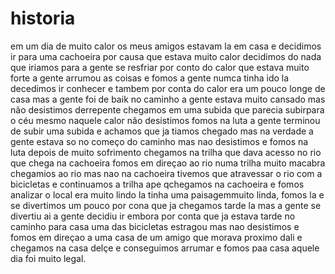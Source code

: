 # historia
em um dia de muito calor os meus amigos estavam la em casa e decidimos ir para uma cachoeira por causa que estava muito calor decidimos do nada que iriamos para a gente se resfriar por conto do calor que estava muito forte a gente arrumou as coisas e fomos a gente numca tinha ido la decedimos ir conhecer e tambem por conta do calor era um pouco longe de casa mas a gente foi de baik no caminho a gente estava muito cansado mas não desistimos derrepente chegamos em uma subida que parecia subirpara o céu mesmo naquele calor não desistimos fomos na luta a gente terminou de subir uma subida e achamos que ja tiamos chegado mas na verdade a gente estava so no começo do caminho mas nao desistimos e fomos na luta depois de muito sofrimento chegamos na trilha que dava acesso no rio que chega na cachoeira fomos em direçao ao rio numa trilha muito macabra chegamios ao rio mas nao na cachoeira tivemos que atravessar o rio com a bicicletas e continuamos a trilha ape qchegamos na cachoeira e fomos analizar o local era muito lindo la tinha uma paisagemmuito linda, fomos la e se divertimos um pouco por cona que ja chegamos tarde la mas a gente se divertiu ai a gente decidiu ir embora por conta que ja estava tarde no caminho para casa uma das bicicletas estragou mas nao desistimos e fomos em direçao a uma casa de um amigo que morava proximo dali e chegamos na casa delçe e conseguimos arrumar e fomos paa casa aquele dia foi muito legal.
